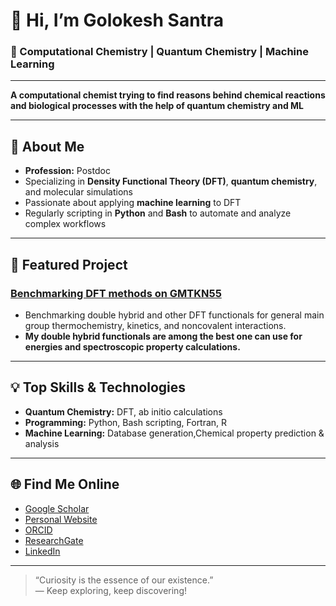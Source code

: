 # 👋 Hi, I’m Golokesh Santra

### 🧪 Computational Chemistry | Quantum Chemistry | Machine Learning

---

**A computational chemist trying to find reasons behind chemical reactions and biological processes with the help of quantum chemistry and ML**

---

## 🔬 About Me

- **Profession:** Postdoc
- Specializing in **Density Functional Theory (DFT)**, **quantum chemistry**, and molecular simulations
- Passionate about applying **machine learning** to DFT
- Regularly scripting in **Python** and **Bash** to automate and analyze complex workflows

---

## 🚀 Featured Project

### [Benchmarking DFT methods on GMTKN55](https://github.com/santra-compchem/GMTKN55)
- Benchmarking double hybrid and other DFT functionals for general main group thermochemistry, kinetics, and noncovalent interactions.
- **My double hybrid functionals are among the best one can use for energies and spectroscopic property calculations.**

---

## 💡 Top Skills & Technologies

- **Quantum Chemistry:** DFT, ab initio calculations
- **Programming:** Python, Bash scripting, Fortran, R
- **Machine Learning:** Database generation,Chemical property prediction & analysis
---

## 🌐 Find Me Online

- [Google Scholar](https://scholar.google.co.il/citations?user=54XZG0AAAAAJ&hl=en)
- [Personal Website](https://golokeshkhirpai.wixsite.com/cchem)
- [ORCID](https://orcid.org/0000-0002-7297-8767)
- [ResearchGate](https://www.researchgate.net/profile/Golokesh-Santra-3)
- [LinkedIn](https://www.linkedin.com/in/golokesh-santra-867787111/)

---

> “Curiosity is the essence of our existence.”  
> — Keep exploring, keep discovering!

